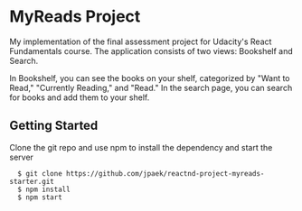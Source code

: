 # MyReads Project

My implementation of the final assessment project for Udacity's React Fundamentals course. The application consists of two views: Bookshelf and Search.  

In Bookshelf, you can see the books on your shelf, categorized by "Want to Read," "Currently Reading," and "Read."  In the search page, you can search for books and add them to your shelf.

## Getting Started

Clone the git repo and use npm to install the dependency and start the server

```shell
  $ git clone https://github.com/jpaek/reactnd-project-myreads-starter.git
  $ npm install
  $ npm start
```
